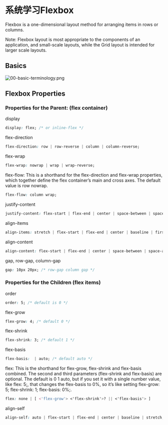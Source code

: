 # 系统学习Flexbox

Flexbox is a one-dimensional layout method for arranging items in rows or columns.

Note: Flexbox layout is most appropriate to the components of an application, and small-scale layouts, while the Grid layout is intended for larger scale layouts.

## Basics

![00-basic-terminology.png](https://img.naizi.fun/images/2021/12/28/00-basic-terminology.png)

## Flexbox Properties

### Properties for the Parent: (flex container)

display

```css
display: flex; /* or inline-flex */
```

flex-direction
```css
flex-direction: row | row-reverse | column | column-reverse;
```

flex-wrap
```css
flex-wrap: nowrap | wrap | wrap-reverse;
```

flex-flow: This is a shorthand for the flex-direction and flex-wrap properties, which together define the flex container’s main and cross axes. The default value is row nowrap.
```css
flex-flow: column wrap;
```

justify-content
```css
justify-content: flex-start | flex-end | center | space-between | space-around | space-evenly | start | end | left | right ... + safe | unsafe;
```

align-items
```css
align-items: stretch | flex-start | flex-end | center | baseline | first baseline | last baseline | start | end | self-start | self-end + ... safe | unsafe;
```

align-content
```css
align-content: flex-start | flex-end | center | space-between | space-around | space-evenly | stretch | start | end | baseline | first baseline | last baseline + ... safe | unsafe;
```

gap, row-gap, column-gap
```css
gap: 10px 20px; /* row-gap column gap */
```

### Properties for the Children (flex items)

order
```css
order: 5; /* default is 0 */
```

flex-grow
```css
flex-grow: 4; /* default 0 */
```

flex-shrink
```css
flex-shrink: 3; /* default 1 */
```

flex-basis
```css
flex-basis:  | auto; /* default auto */
```

flex: This is the shorthand for flex-grow, flex-shrink and flex-basis combined. The second and third parameters (flex-shrink and flex-basis) are optional. The default is 0 1 auto, but if you set it with a single number value, like flex: 5;, that changes the flex-basis to 0%, so it’s like setting flex-grow: 5; flex-shrink: 1; flex-basis: 0%;.
```css
flex: none | [ <'flex-grow'> <'flex-shrink'>? || <'flex-basis'> ]
```

align-self
```css
align-self: auto | flex-start | flex-end | center | baseline | stretch;
```


